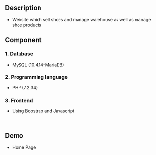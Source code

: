 <h2>Description</h2>
<ul list-style-type="circle">
  <li>Website which sell shoes and manage warehouse as well as manage shoe products</li>
</ul>
<h2>Component</h2>
<h3>1. Database</h3>
<ul list-style-type="circle">
  <li>MySQL (10.4.14-MariaDB)</li>
</ul>
<h3>2. Programming language</h3>
<ul list-style-type="circle">
  <li>PHP (7.2.34)</li>
</ul>
<h3>3. Frontend</h3>
<ul list-style-type="circle">
  <li>Using Boostrap and Javascript</li>
</ul>
<br>
<h2>Demo</h2>
<ul list-style-type="circle">
  <li>Home Page</li>
</ul>